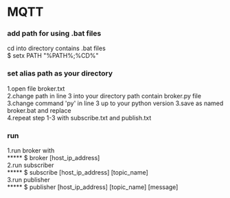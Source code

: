 # MQTT  
  
### add path for using .bat files  
  cd into directory contains .bat files  
  $ setx PATH "%PATH%;%CD%"  
  
### set alias path as your directory  
1.open file broker.txt  
2.change path in line 3 into your directory path contain broker.py file  
3.change command 'py' in line 3 up to your python version
3.save as named broker.bat and replace  
4.repeat step 1-3 with subscribe.txt and publish.txt  
  
### run  
1.run broker with  
***** $ broker [host_ip_address]  
2.run subscriber  
***** $ subscribe [host_ip_address] [topic_name]  
3.run publisher  
***** $ publisher [host_ip_address] [topic_name] [message]  
